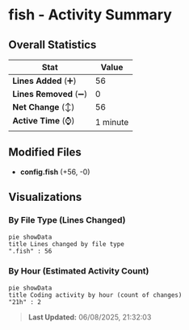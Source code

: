 # fish - Activity Summary 

## Overall Statistics

| Stat                   | Value                                                             |
| ---------------------- | ----------------------------------------------------------------- |
| **Lines Added** (➕)   | 56                                          |
| **Lines Removed** (➖) | 0                                        |
| **Net Change** (↕)    | 56                |
| **Active Time** (⌚)   | 1 minute |


## Modified Files
- **config.fish** (+56, -0)

## Visualizations

### By File Type (Lines Changed)

```mermaid
pie showData
title Lines changed by file type
".fish" : 56
```

### By Hour (Estimated Activity Count)

```mermaid
pie showData
title Coding activity by hour (count of changes)
"21h" : 2
```


> **Last Updated:** 06/08/2025, 21:32:03